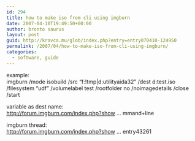 ```yaml
---
id: 294
title: how to make iso from cli using imgburn
date: 2007-04-10T19:49:50+00:00
author: bronto saurus
layout: post
guid: http://kravca.mu/glob/index.php?entry=entry070410-124950
permalink: /2007/04/how-to-make-iso-from-cli-using-imgburn/
categories:
  - software, guide
---
```

example:  
imgburn /mode isobuild /src &#8220;f:!tmp|d:utilityaida32&#8221; /dest d:test.iso /filesystem &#8220;udf&#8221; /volumelabel test /rootfolder no /noimagedetails /close /start

variable as dest name:  
<a href="http://forum.imgburn.com/index.php?showtopic=3748&#038;hl=command+line" target="_blank" >http://forum.imgburn.com/index.php?show &#8230; mmand+line</a>

imgburn thread:  
<a href="http://forum.imgburn.com/index.php?showtopic=3831&#038;st=0#entry43261" target="_blank" >http://forum.imgburn.com/index.php?show &#8230; entry43261</a>